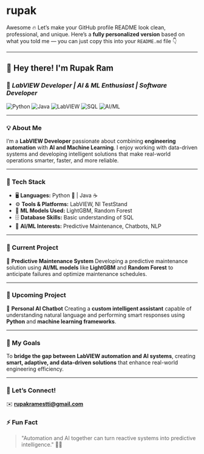 # rupak
Awesome 🔥 Let’s make your GitHub profile README look clean, professional, and unique.
Here’s a **fully personalized version** based on what you told me — you can just copy this into your `README.md` file 👇

---

## 👋 Hey there! I'm **Rupak Ram**

### 🚀 *LabVIEW Developer | AI & ML Enthusiast | Software Developer*

![Python](https://img.shields.io/badge/Code-Python-blue?logo=python)
![Java](https://img.shields.io/badge/Code-Java-orange?logo=openjdk)
![LabVIEW](https://img.shields.io/badge/Tool-LabVIEW-yellow?logo=ni)
![SQL](https://img.shields.io/badge/Database-SQL-lightgrey?logo=mysql)
![AI/ML](https://img.shields.io/badge/Focus-AI%2FML-green?logo=ai)

---

### 💡 About Me

I’m a **LabVIEW Developer** passionate about combining **engineering automation** with **AI and Machine Learning**.
I enjoy working with data-driven systems and developing intelligent solutions that make real-world operations smarter, faster, and more reliable.

---

### 🧰 Tech Stack

* 🖥️ **Languages:** Python 🐍 | Java ☕
* ⚙️ **Tools & Platforms:** LabVIEW, NI TestStand
* 🧠 **ML Models Used:** LightGBM, Random Forest
* 🗄️ **Database Skills:** Basic understanding of SQL
* 🤖 **AI/ML Interests:** Predictive Maintenance, Chatbots, NLP

---

### 🔭 Current Project

💼 **Predictive Maintenance System**
Developing a predictive maintenance solution using **AI/ML models** like **LightGBM** and **Random Forest** to anticipate failures and optimize maintenance schedules.

---

### 🌱 Upcoming Project

💬 **Personal AI Chatbot**
Creating a **custom intelligent assistant** capable of understanding natural language and performing smart responses using **Python** and **machine learning frameworks**.

---

### 🎯 My Goals

To **bridge the gap between LabVIEW automation and AI systems**, creating **smart, adaptive, and data-driven solutions** that enhance real-world engineering efficiency.

---

### 💬 Let’s Connect!
✉️ **[rupakramestti@gmail.com](mailto:rupakramestti@gmail.com)**

### ⚡ Fun Fact
> "Automation and AI together can turn reactive systems into predictive intelligence." 🤖✨
